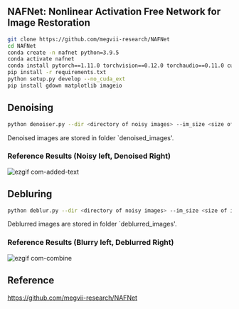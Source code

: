 
## NAFNet: Nonlinear Activation Free Network for Image Restoration

```bash
git clone https://github.com/megvii-research/NAFNet
cd NAFNet
conda create -n nafnet python=3.9.5
conda activate nafnet
conda install pytorch==1.11.0 torchvision==0.12.0 torchaudio==0.11.0 cudatoolkit=11.3 -c pytorch
pip install -r requirements.txt
python setup.py develop --no_cuda_ext
pip install gdown matplotlib imageio
```


## Denoising

```bash
python denoiser.py --dir <directory of noisy images> --im_size <size of input and output images, default= No resizing>
```
Denoised images are stored in folder `denoised_images'.

### Reference Results (Noisy left, Denoised Right)
![ezgif com-added-text](https://github.com/superdianuj/NAFNet/assets/47445756/acb9729a-36d5-464d-936a-d850c54a6109)



## Debluring

```bash
python deblur.py --dir <directory of noisy images> --im_size <size of input and output images, default= No resizing>
```

Deblurred images are stored in folder `deblurred_images'.


### Reference Results (Blurry left, Deblurred Right)
![ezgif com-combine](https://github.com/superdianuj/NAFNet/assets/47445756/45ad2ebc-c728-4dca-a7b6-fe494304b490)


## Reference

https://github.com/megvii-research/NAFNet



